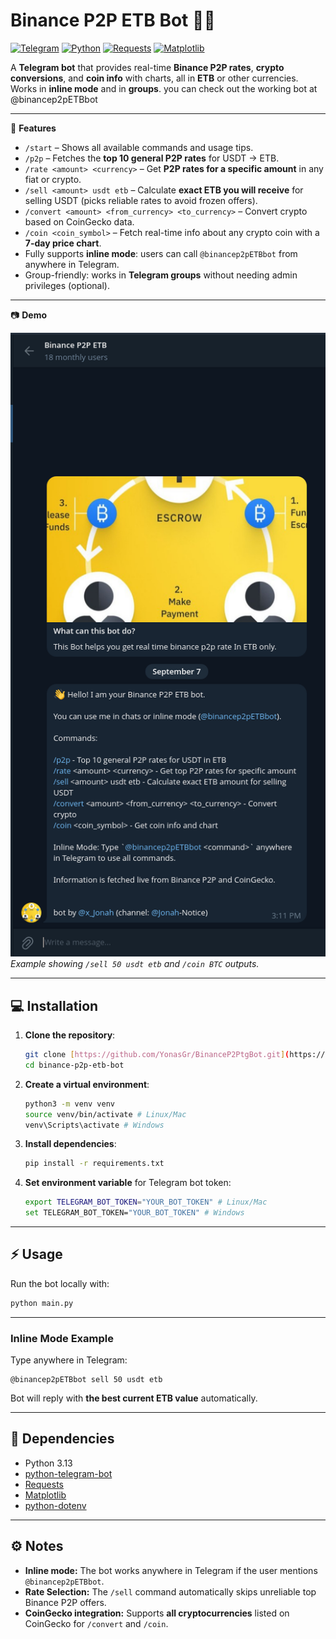 # Binance P2P ETB Bot 🤖💱

[![Telegram](https://img.shields.io/badge/Telegram-Bot-blue?logo=telegram)](https://t.me/binancep2pETBbot)
[![Python](https://img.shields.io/badge/Python-3.13-blue?logo=python)](https://www.python.org/)
[![Requests](https://img.shields.io/badge/Requests-2.31.0-orange)](https://docs.python-requests.org/en/latest/)
[![Matplotlib](https://img.shields.io/badge/Matplotlib-3.9.1-purple?logo=matplotlib)](https://matplotlib.org/)


A **Telegram bot** that provides real-time **Binance P2P rates**, **crypto conversions**, and **coin info** with charts, all in **ETB** or other currencies. Works in **inline mode** and in **groups**. you can check out the working bot at @binancep2pETBbot

---

🚀 **Features**

* `/start` – Shows all available commands and usage tips.
* `/p2p` – Fetches the **top 10 general P2P rates** for USDT → ETB.
* `/rate <amount> <currency>` – Get **P2P rates for a specific amount** in any fiat or crypto.
* `/sell <amount> usdt etb` – Calculate **exact ETB you will receive** for selling USDT (picks reliable rates to avoid frozen offers).
* `/convert <amount> <from_currency> <to_currency>` – Convert crypto based on CoinGecko data.
* `/coin <coin_symbol>` – Fetch real-time info about any crypto coin with a **7-day price chart**.
* Fully supports **inline mode**: users can call `@binancep2pETBbot` from anywhere in Telegram.
* Group-friendly: works in **Telegram groups** without needing admin privileges (optional).

---

📷 **Demo**

![Bot Demo](assets/p2pdemo.png)
*Example showing `/sell 50 usdt etb` and `/coin BTC` outputs.*

---

## 💻 Installation

1.  **Clone the repository**:
    ```bash
    git clone [https://github.com/YonasGr/BinanceP2PtgBot.git](https://github.com/YonasGr/BinanceP2PtgBot.git)
    cd binance-p2p-etb-bot
    ```

2.  **Create a virtual environment**:
    ```bash
    python3 -m venv venv
    source venv/bin/activate # Linux/Mac
    venv\Scripts\activate # Windows
    ```

3.  **Install dependencies**:
    ```bash
    pip install -r requirements.txt
    ```

4.  **Set environment variable** for Telegram bot token:
    ```bash
    export TELEGRAM_BOT_TOKEN="YOUR_BOT_TOKEN" # Linux/Mac
    set TELEGRAM_BOT_TOKEN="YOUR_BOT_TOKEN" # Windows
    ```

---

## ⚡ Usage

Run the bot locally with:

```bash
python main.py
````

-----

### Inline Mode Example

Type anywhere in Telegram:

```
@binancep2pETBbot sell 50 usdt etb
```

Bot will reply with **the best current ETB value** automatically.

-----

## 🔧 Dependencies

  * Python 3.13
  * [python-telegram-bot](https://github.com/python-telegram-bot/python-telegram-bot)
  * [Requests](https://docs.python-requests.org/)
  * [Matplotlib](https://matplotlib.org/)
  * [python-dotenv](https://github.com/theskumar/python-dotenv)

-----

## ⚙️ Notes

  * **Inline mode:** The bot works anywhere in Telegram if the user mentions `@binancep2pETBbot`.
  * **Rate Selection:** The `/sell` command automatically skips unreliable top Binance P2P offers.
  * **CoinGecko integration:** Supports **all cryptocurrencies** listed on CoinGecko for `/convert` and `/coin`.

<!-- end list -->

```
```
